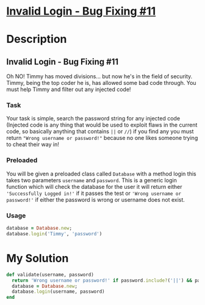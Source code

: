 # [Invalid Login - Bug Fixing #11](https://www.codewars.com/kata/55e4c52ad58df7509c00007e)

# Description
## Invalid Login - Bug Fixing #11
Oh NO! Timmy has moved divisions... but now he's in the field of security. Timmy, being the top coder he is, has allowed
some bad code through. You must help Timmy and filter out any injected code!

### Task
Your task is simple, search the password string for any injected code (Injected code is any thing that would be used to 
exploit flaws in the current code, so basically anything that contains `||` or `//`) if you find any you must return 
`"Wrong username or password!"` because no one likes someone trying to cheat their way in!

### Preloaded
You will be given a preloaded class called `Database` with a method login this takes two parameters `username` and 
`password`. This is a generic login function which will check the database for the user it will return either 
`'Successfully Logged in!'` if it passes the test or `'Wrong username or password!'` if either the password is wrong or 
username does not exist.

### Usage
```ruby
database = Database.new;
database.login('Timmy', 'password')
```

# My Solution
```ruby
def validate(username, password)
  return 'Wrong username or password!' if password.include?('||') && password.include?('//')
  database = Database.new;
  database.login(username, password)
end
```
